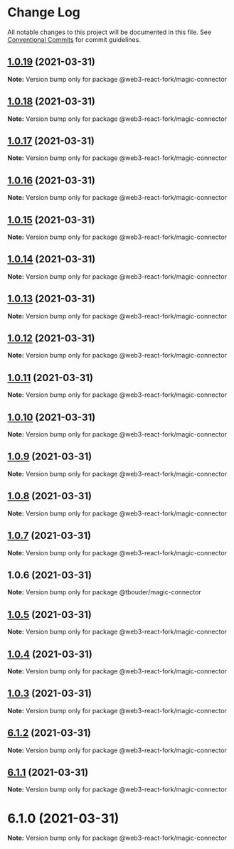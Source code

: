# Change Log

All notable changes to this project will be documented in this file.
See [Conventional Commits](https://conventionalcommits.org) for commit guidelines.

## [1.0.19](https://github.com/TBouder/web3-react-fork/compare/@web3-react-fork/magic-connector@1.0.18...@web3-react-fork/magic-connector@1.0.19) (2021-03-31)

**Note:** Version bump only for package @web3-react-fork/magic-connector





## [1.0.18](https://github.com/TBouder/web3-react-fork/compare/@web3-react-fork/magic-connector@1.0.17...@web3-react-fork/magic-connector@1.0.18) (2021-03-31)

**Note:** Version bump only for package @web3-react-fork/magic-connector





## [1.0.17](https://github.com/TBouder/web3-react-fork/compare/@web3-react-fork/magic-connector@1.0.16...@web3-react-fork/magic-connector@1.0.17) (2021-03-31)

**Note:** Version bump only for package @web3-react-fork/magic-connector





## [1.0.16](https://github.com/TBouder/web3-react-fork/compare/@web3-react-fork/magic-connector@1.0.15...@web3-react-fork/magic-connector@1.0.16) (2021-03-31)

**Note:** Version bump only for package @web3-react-fork/magic-connector





## [1.0.15](https://github.com/TBouder/web3-react-fork/compare/@web3-react-fork/magic-connector@1.0.14...@web3-react-fork/magic-connector@1.0.15) (2021-03-31)

**Note:** Version bump only for package @web3-react-fork/magic-connector





## [1.0.14](https://github.com/TBouder/web3-react-fork/compare/@web3-react-fork/magic-connector@1.0.13...@web3-react-fork/magic-connector@1.0.14) (2021-03-31)

**Note:** Version bump only for package @web3-react-fork/magic-connector





## [1.0.13](https://github.com/TBouder/web3-react-fork/compare/@web3-react-fork/magic-connector@1.0.12...@web3-react-fork/magic-connector@1.0.13) (2021-03-31)

**Note:** Version bump only for package @web3-react-fork/magic-connector





## [1.0.12](https://github.com/TBouder/web3-react-fork/compare/@web3-react-fork/magic-connector@1.0.11...@web3-react-fork/magic-connector@1.0.12) (2021-03-31)

**Note:** Version bump only for package @web3-react-fork/magic-connector





## [1.0.11](https://github.com/TBouder/web3-react-fork/compare/@web3-react-fork/magic-connector@1.0.10...@web3-react-fork/magic-connector@1.0.11) (2021-03-31)

**Note:** Version bump only for package @web3-react-fork/magic-connector





## [1.0.10](https://github.com/TBouder/web3-react-fork/compare/@web3-react-fork/magic-connector@1.0.9...@web3-react-fork/magic-connector@1.0.10) (2021-03-31)

**Note:** Version bump only for package @web3-react-fork/magic-connector





## [1.0.9](https://github.com/TBouder/web3-react-fork/compare/@web3-react-fork/magic-connector@1.0.8...@web3-react-fork/magic-connector@1.0.9) (2021-03-31)

**Note:** Version bump only for package @web3-react-fork/magic-connector





## [1.0.8](https://github.com/TBouder/web3-react-fork/compare/@web3-react-fork/magic-connector@1.0.7...@web3-react-fork/magic-connector@1.0.8) (2021-03-31)

**Note:** Version bump only for package @web3-react-fork/magic-connector





## [1.0.7](https://github.com/TBouder/web3-react-fork/compare/@web3-react-fork/magic-connector@1.0.5...@web3-react-fork/magic-connector@1.0.7) (2021-03-31)

**Note:** Version bump only for package @web3-react-fork/magic-connector





## 1.0.6 (2021-03-31)

**Note:** Version bump only for package @tbouder/magic-connector





## [1.0.5](https://github.com/TBouder/web3-react-fork/compare/@web3-react-fork/magic-connector@1.0.4...@web3-react-fork/magic-connector@1.0.5) (2021-03-31)

**Note:** Version bump only for package @web3-react-fork/magic-connector





## [1.0.4](https://github.com/TBouder/web3-react-fork/compare/@web3-react-fork/magic-connector@1.0.3...@web3-react-fork/magic-connector@1.0.4) (2021-03-31)

**Note:** Version bump only for package @web3-react-fork/magic-connector





## [1.0.3](https://github.com/TBouder/web3-react-fork/compare/@web3-react-fork/magic-connector@6.1.2...@web3-react-fork/magic-connector@1.0.3) (2021-03-31)

**Note:** Version bump only for package @web3-react-fork/magic-connector





## [6.1.2](https://github.com/TBouder/web3-react-fork/compare/@web3-react-fork/magic-connector@6.1.1...@web3-react-fork/magic-connector@6.1.2) (2021-03-31)

**Note:** Version bump only for package @web3-react-fork/magic-connector





## [6.1.1](https://github.com/TBouder/web3-react-fork/compare/@web3-react-fork/magic-connector@6.1.0...@web3-react-fork/magic-connector@6.1.1) (2021-03-31)

**Note:** Version bump only for package @web3-react-fork/magic-connector





# 6.1.0 (2021-03-31)

**Note:** Version bump only for package @web3-react-fork/magic-connector
